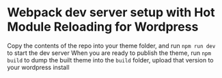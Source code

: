 # Webpack dev server setup with Hot Module Reloading for Wordpress

Copy the contents of the repo into your theme folder, and run `npm run dev` to start the dev server
When you are ready to publish the theme, run `npm build` to dump the built theme into the `build` folder, upload that version to your wordpress install

